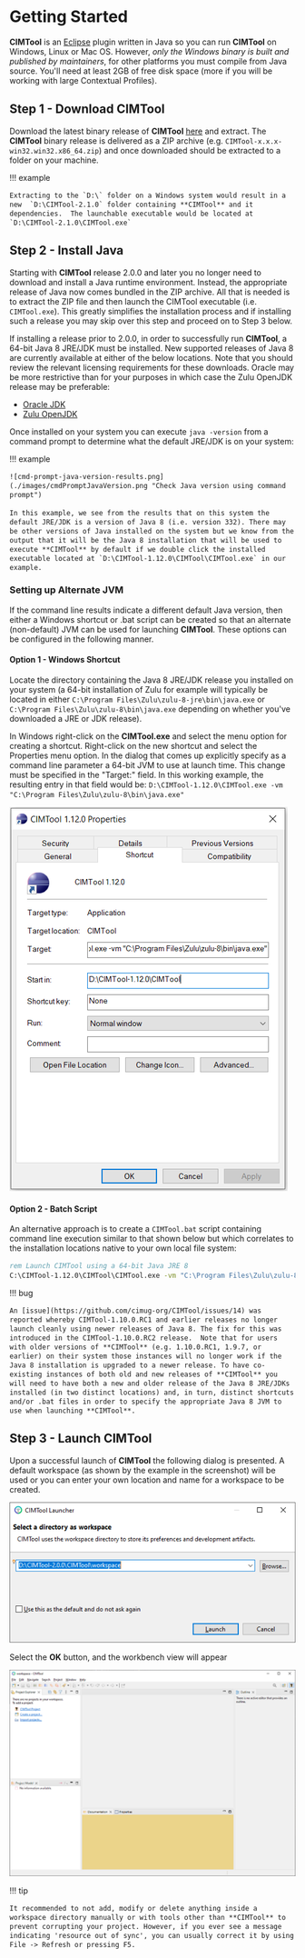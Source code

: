 # Getting Started
**CIMTool** is an [Eclipse](https://www.eclipse.org/) plugin written in Java so you can run **CIMTool** on Windows, Linux or Mac OS. However, *only the Windows binary is built and published by maintainers*, for other platforms you must compile from Java source. You'll need at least 2GB of free disk space (more if you will be working with large Contextual Profiles).

## Step 1 - Download CIMTool
Download the latest binary release of **CIMTool** [here](https://github.com/cimug-org/CIMTool/releases) and extract. The **CIMTool** binary release is delivered as a ZIP archive (e.g. `CIMTool-x.x.x-win32.win32.x86_64.zip`) and once downloaded should be extracted to a folder on your machine. 

!!! example

    Extracting to the `D:\` folder on a Windows system would result in a new  `D:\CIMTool-2.1.0` folder containing **CIMTool** and it dependencies.  The launchable executable would be located at `D:\CIMTool-2.1.0\CIMTool.exe`

## Step 2 - Install Java
Starting with **CIMTool** release 2.0.0 and later you no longer need to download and install a Java runtime environment. Instead, the appropriate release of Java now comes bundled in the ZIP archive. All that is needed is to extract the ZIP file and then launch the CIMTool executable (i.e. `CIMTool.exe`). This greatly simplifies the installation process and if installing such a release you may skip over this step and proceed on to Step 3 below.

If installing a release prior to 2.0.0, in order to successfully run **CIMTool**, a 64-bit Java 8 JRE/JDK must be installed. New supported releases of Java 8 are currently available at either of the below locations. Note that you should review the relevant licensing requirements for these downloads. Oracle may be more restrictive than for your purposes in which case the Zulu OpenJDK release may be preferable:

 - [Oracle JDK](https://www.java.com/en/download/)
 - [Zulu OpenJDK](https://www.azul.com/downloads/?package=jdk#download-openjdk)

Once installed on your system you can execute `java -version` from a command prompt to determine what the default JRE/JDK is on your system:

!!! example

    ![cmd-prompt-java-version-results.png](./images/cmdPromptJavaVersion.png "Check Java version using command prompt")

    In this example, we see from the results that on this system the default JRE/JDK is a version of Java 8 (i.e. version 332). There may be other versions of Java installed on the system but we know from the output that it will be the Java 8 installation that will be used to execute **CIMTool** by default if we double click the installed executable located at `D:\CIMTool-1.12.0\CIMTool\CIMTool.exe` in our example.

### Setting up Alternate JVM
If the command line results indicate a different default Java version, then either a Windows shortcut or .bat script can be created so that an alternate (non-default) JVM can be used for launching **CIMTool**. These options can be configured in the following manner.

#### Option 1 - Windows Shortcut
Locate the directory containing the Java 8 JRE/JDK release you installed on your system (a 64-bit installation of Zulu for example will typically be located in either `C:\Program Files\Zulu\zulu-8-jre\bin\java.exe` or `C:\Program Files\Zulu\zulu-8\bin\java.exe` depending on whether you've downloaded a JRE or JDK release).

In Windows right-click on the **CIMTool.exe** and select the menu option for creating a shortcut. Right-click on the new shortcut and select the Properties menu option. In the dialog that comes up explicitly specify as a command line parameter a 64-bit JVM to use at launch time.  This change must be specified in the "Target:" field.  In this working example, the resulting entry in that field would be:  `D:\CIMTool-1.12.0\CIMTool.exe -vm "C:\Program Files\Zulu\zulu-8\bin\java.exe"`

![CIMToolShortcutForAltJava.png](./images/CIMToolShortcutForAltJava.png "Eclipse Shortcut for specifying alternate Java version")

#### Option 2 - Batch Script
An alternative approach is to create a `CIMTool.bat` script containing command line execution similar to that shown below but which correlates to the installation locations native to your own local file system:

```bat
rem Launch CIMTool using a 64-bit Java JRE 8
C:\CIMTool-1.12.0\CIMTool\CIMTool.exe -vm "C:\Program Files\Zulu\zulu-8\bin\java.exe"
```

!!! bug

    An [issue](https://github.com/cimug-org/CIMTool/issues/14) was reported whereby CIMTool-1.10.0.RC1 and earlier releases no longer launch cleanly using newer releases of Java 8. The fix for this was introduced in the CIMTool-1.10.0.RC2 release.  Note that for users with older versions of **CIMTool** (e.g. 1.10.0.RC1, 1.9.7, or earlier) on their system those instances will no longer work if the Java 8 installation is upgraded to a newer release. To have co-existing instances of both old and new releases of **CIMTool** you will need to have both a new and older release of the Java 8 JRE/JDKs installed (in two distinct locations) and, in turn, distinct shortcuts and/or .bat files in order to specify the appropriate Java 8 JVM to use when launching **CIMTool**.

## Step 3 - Launch CIMTool
Upon a successful launch of **CIMTool** the following dialog is presented. A default workspace (as shown by the example in the screenshot) will be used or you can enter your own location and name for a workspace to be created.

![WorkspaceLauncher.png](./images/WorkspaceLauncher.png "CIMTool Workspace Launcher")

Select the **OK** button, and the workbench view will appear

![CIMToolWorkbench.png](./images/CIMToolWorkbench.png "CIMTool Workbench")

!!! tip

    It recommended to not add, modify or delete anything inside a workspace directory manually or with tools other than **CIMTool** to prevent corrupting your project. However, if you ever see a message indicating 'resource out of sync', you can usually correct it by using File -> Refresh or pressing F5.